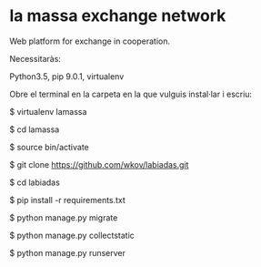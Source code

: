 # la massa exchange network

Web platform for exchange in cooperation.

Necessitaràs: 

Python3.5, pip 9.0.1, virtualenv

Obre el terminal en la carpeta en la que vulguis instal·lar i escriu:

$ virtualenv lamassa

$ cd lamassa

$ source bin/activate

$ git clone https://github.com/wkov/labiadas.git

$ cd labiadas

$ pip install -r requirements.txt

$ python manage.py migrate

$ python manage.py collectstatic

$ python manage.py runserver
